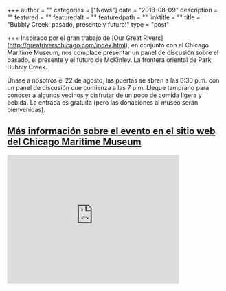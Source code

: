 +++
author = ""
categories = ["News"]
date = "2018-08-09"
description = ""
featured = ""
featuredalt = ""
featuredpath = ""
linktitle = ""
title = "Bubbly Creek: pasado, presente y futuro!"
type = "post"

+++
Inspirado por el gran trabajo de [Our Great Rivers] (http://greatriverschicago.com/index.html), en conjunto con el Chicago Maritime Museum, nos complace presentar un panel de discusión sobre el pasado, el presente y el futuro de McKinley. La frontera oriental de Park, Bubbly Creek.

Únase a nosotros el 22 de agosto, las puertas se abren a las 6:30 p.m. con un panel de discusión que comienza a las 7 p.m. Llegue temprano para conocer a algunos vecinos y disfrutar de un poco de comida ligera y bebida. La entrada es gratuita (pero las donaciones al museo serán bienvenidas).

## [Más información sobre el evento en el sitio web del Chicago Maritime Museum](http://www.chicagomaritimemuseum.org/event/bubbly-creek-past-present-future/) 

<iframe src="https://www.google.com/maps/embed?pb=!1m14!1m8!1m3!1d11891.53043183933!2d-87.6562669!3d41.8308259!3m2!1i1024!2i768!4f13.1!3m3!1m2!1s0x0%3A0xbe2b13b5124a31ce!2sChicago+Maritime+Museum!5e0!3m2!1sen!2sus!4v1533952471363" width="400" height="300" frameborder="0" style="border:0" allowfullscreen></iframe>